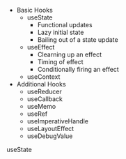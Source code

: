 - Basic Hooks
  - useState
    - Functional updates
    - Lazy initial state
    - Bailing out of a state update
  - useEffect
    - Clearning up an effect
    - Timing of effect
    - Conditionally firing an effect
  - useContext
- Additional Hooks
  - useReducer
  - useCallback
  - useMemo
  - useRef
  - useImperativeHandle
  - useLayoutEffect
  - useDebugValue

useState
